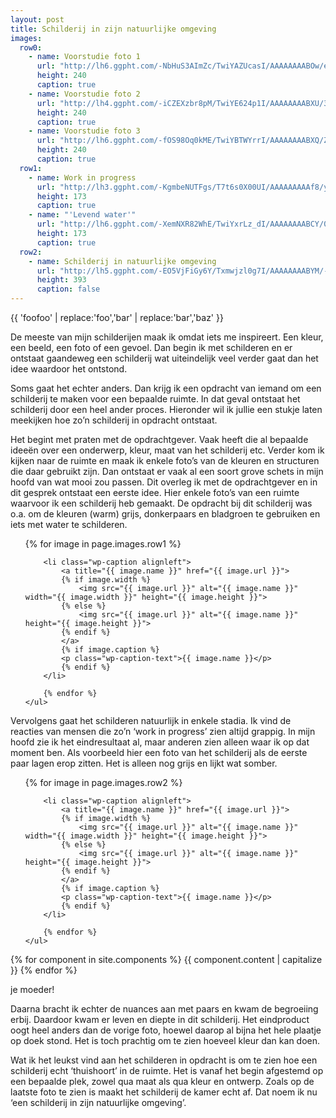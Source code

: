 ```yaml
---
layout: post
title: Schilderij in zijn natuurlijke omgeving
images:
  row0:
    - name: Voorstudie foto 1
      url: "http://lh6.ggpht.com/-NbHuS3AImZc/TwiYAZUcasI/AAAAAAAABOw/eLC6Mo1PTSs/Foto0186.jpg"
      height: 240
      caption: true
    - name: Voorstudie foto 2
      url: "http://lh4.ggpht.com/-iCZEXzbr8pM/TwiYE624p1I/AAAAAAAABXU/3qGf1cZ68QM/Foto0188.jpg"
      height: 240
      caption: true
    - name: Voorstudie foto 3
      url: "http://lh6.ggpht.com/-fOS98Oq0kME/TwiYBTWYrrI/AAAAAAAABXQ/ZR93VlKTeo8/Foto0187.jpg"
      height: 240
      caption: true
  row1:
    - name: Work in progress
      url: "http://lh3.ggpht.com/-KgmbeNUTFgs/T7t6s0X00UI/AAAAAAAAAf8/yUPMPitjQCg/Foto0214.jpg"
      height: 173
      caption: true
    - name: "'Levend water'"
      url: "http://lh6.ggpht.com/-XemNXR82WhE/TwiYxrLz_dI/AAAAAAAABCY/0dPuEEmGjM0/Foto0328.jpg"
      height: 173
      caption: true
  row2:
    - name: Schilderij in natuurlijke omgeving
      url: "http://lh5.ggpht.com/-EO5VjFiGy6Y/Txmwjzl0g7I/AAAAAAAABYM/-BFPyV6OCsY/DSCF2841.JPG"
      height: 393
      caption: false
---
```


{{ 'foofoo' | replace:'foo','bar' | replace:'bar','baz' }}

De meeste van mijn schilderijen maak ik omdat iets me inspireert. Een kleur, een beeld, een foto of een gevoel. Dan begin ik met schilderen en er ontstaat gaandeweg een schilderij wat uiteindelijk veel verder gaat dan het idee waardoor het ontstond.

Soms gaat het echter anders. Dan krijg ik een opdracht van iemand om een schilderij te maken voor een bepaalde ruimte. In dat geval ontstaat het schilderij door een heel ander proces. Hieronder wil ik jullie een stukje laten meekijken hoe zo&rsquo;n schilderij in opdracht ontstaat.

Het begint met praten met de opdrachtgever. Vaak heeft die al bepaalde idee&euml;n over een onderwerp, kleur, maat van het schilderij etc. Verder kom ik kijken naar de ruimte en maak ik enkele foto&rsquo;s van de kleuren en structuren die daar gebruikt zijn. Dan ontstaat er vaak al een soort grove schets in mijn hoofd van wat mooi zou passen. Dit overleg ik met de opdrachtgever en in dit gesprek ontstaat een eerste idee. Hier enkele foto&rsquo;s van een ruimte waarvoor ik een schilderij heb gemaakt. De opdracht bij dit schilderij was o.a. om de kleuren (warm) grijs, donkerpaars en bladgroen te gebruiken en iets met water te schilderen.

<div class="imagerowcontainer">
    <ul class="imagerow">
        {% for image in page.images.row1 %}

        <li class="wp-caption alignleft">
            <a title="{{ image.name }}" href="{{ image.url }}">
            {% if image.width %}
                <img src="{{ image.url }}" alt="{{ image.name }}" width="{{ image.width }}" height="{{ image.height }}">
            {% else %}
                <img src="{{ image.url }}" alt="{{ image.name }}" height="{{ image.height }}">
            {% endif %} 
            </a>
            {% if image.caption %}
            <p class="wp-caption-text">{{ image.name }}</p>
            {% endif %}
        </li>

        {% endfor %}
    </ul>
</div>
<div class="clearer"></div>

Vervolgens gaat het schilderen natuurlijk in enkele stadia. Ik vind de reacties van mensen die zo&rsquo;n &lsquo;work in progress&rsquo; zien altijd grappig. In mijn hoofd zie ik het eindresultaat al, maar anderen zien alleen waar ik op dat moment ben. Als voorbeeld hier een foto van het schilderij als de eerste paar lagen erop zitten. Het is alleen nog grijs en lijkt wat somber.


<div class="imagerowcontainer">
    <ul class="imagerow">
        {% for image in page.images.row2 %}

        <li class="wp-caption alignleft">
            <a title="{{ image.name }}" href="{{ image.url }}">
            {% if image.width %}
                <img src="{{ image.url }}" alt="{{ image.name }}" width="{{ image.width }}" height="{{ image.height }}">
            {% else %}
                <img src="{{ image.url }}" alt="{{ image.name }}" height="{{ image.height }}">
            {% endif %} 
            </a>
            {% if image.caption %}
            <p class="wp-caption-text">{{ image.name }}</p>
            {% endif %}
        </li>

        {% endfor %}
    </ul>
</div>
<div class="clearer"></div>



{% for component in site.components %}
{{ component.content | capitalize }}
{% endfor %}

je moeder!


<div class="clearer"></div>


Daarna bracht ik echter de nuances aan met paars en kwam de begroeiing erbij. Daardoor kwam er leven en diepte in dit schilderij. Het eindproduct oogt heel anders dan de vorige foto, hoewel daarop al bijna het hele plaatje op doek stond. Het is toch prachtig om te zien hoeveel kleur dan kan doen.

Wat ik het leukst vind aan het schilderen in opdracht is om te zien hoe een schilderij echt &lsquo;thuishoort&rsquo; in de ruimte. Het is vanaf het begin afgestemd op een bepaalde plek, zowel qua maat als qua kleur en ontwerp. Zoals op de laatste foto te zien is maakt het schilderij de kamer echt af. Dat noem ik nu &lsquo;een schilderij in zijn natuurlijke omgeving&rsquo;.

<!--|%%|%7B%25%20include%20imagerow.html%20images%3Dpage.images.row3%20%25%7D|%%|-->